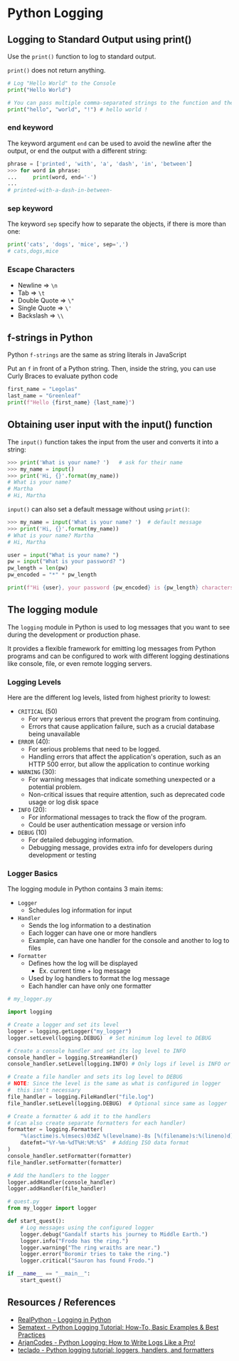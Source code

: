 # Python Logging

## Logging to Standard Output using print()

Use the `print()` function to log to standard output.

`print()` does not return anything.

```python
# Log "Hello World" to the Console
print("Hello World")

# You can pass multiple comma-separated strings to the function and they will be printed on the same line with spaces in between
print("hello", "world", "!") # hello world !
```

### end keyword

The keyword argument `end` can be used to avoid the newline after the output, or end the output with a different string:

```python
phrase = ['printed', 'with', 'a', 'dash', 'in', 'between']
>>> for word in phrase:
...     print(word, end='-')
...
# printed-with-a-dash-in-between-
```

### sep keyword

The keyword `sep` specify how to separate the objects, if there is more than one:

```python
print('cats', 'dogs', 'mice', sep=',')
# cats,dogs,mice
```

### Escape Characters

- Newline => `\n`
- Tab => `\t`
- Double Quote => `\"`
- Single Quote => `\'`
- Backslash => `\\`

## f-strings in Python

Python `f-strings` are the same as string literals in JavaScript

Put an `f` in front of a Python string. Then, inside the string, you can use Curly Braces to evaluate python code

```python
first_name = "Legolas"
last_name = "Greenleaf"
print(f"Hello {first_name} {last_name}")
```

## Obtaining user input with the input() function

The `input()` function takes the input from the user and converts it into a string:

```python
>>> print('What is your name? ')   # ask for their name
>>> my_name = input()
>>> print('Hi, {}'.format(my_name))
# What is your name?
# Martha
# Hi, Martha
```

`input()` can also set a default message without using `print()`:

```python
>>> my_name = input('What is your name? ')  # default message
>>> print('Hi, {}'.format(my_name))
# What is your name? Martha
# Hi, Martha
```

```python
user = input("What is your name? ")
pw = input("What is your password? ")
pw_length = len(pw)
pw_encoded = "*" * pw_length

print(f"Hi {user}, your password {pw_encoded} is {pw_length} characters long")
```

## The logging module

The `logging` module in Python is used to log messages that you want to see during the development or production phase.

It provides a flexible framework for emitting log messages from Python programs and can be configured to work with different logging destinations like console, file, or even remote logging servers.

### Logging Levels

Here are the different log levels, listed from highest priority to lowest:

- `CRITICAL` (50)
  - For very serious errors that prevent the program from continuing.
  - Errors that cause application failure, such as a crucial database being unavailable
- `ERROR` (40):
  - For serious problems that need to be logged.
  - Handling errors that affect the application's operation, such as an HTTP 500 error, but allow the application to continue working
- `WARNING` (30):
  - For warning messages that indicate something unexpected or a potential problem.
  - Non-critical issues that require attention, such as deprecated code usage or log disk space
- `INFO` (20):
  - For informational messages to track the flow of the program.
  - Could be user authentication message or version info
- `DEBUG` (10)
  - For detailed debugging information.
  - Debugging message, provides extra info for developers during development or testing

### Logger Basics

The logging module in Python contains 3 main items:

- `Logger`
  - Schedules log information for input
- `Handler`
  - Sends the log information to a destination
  - Each logger can have one or more handlers
  - Example, can have one handler for the console and another to log to files
- `Formatter`
  - Defines how the log will be displayed
    - Ex. current time + log message
  - Used by log handlers to format the log message
  - Each handler can have only one formatter

```python
# my_logger.py

import logging

# Create a logger and set its level
logger = logging.getLogger("my_logger")
logger.setLevel(logging.DEBUG)  # Set minimum log level to DEBUG

# Create a console handler and set its log level to INFO
console_handler = logging.StreamHandler()
console_handler.setLevel(logging.INFO) # Only logs if level is INFO or greater

# Create a file handler and sets its log level to DEBUG
# NOTE: Since the level is the same as what is configured in logger
#  this isn't necessary
file_handler = logging.FileHandler("file.log")
file_handler.setLevel(logging.DEBUG)  # Optional since same as logger

# Create a formatter & add it to the handlers
# (can also create separate formatters for each handler)
formatter = logging.Formatter(
    "%(asctime)s.%(msecs)03dZ %(levelname)-8s [%(filename)s:%(lineno)d] %(message)s",
    datefmt="%Y-%m-%dT%H:%M:%S"  # Adding ISO data format
)
console_handler.setFormatter(formatter)
file_handler.setFormatter(formatter)

# Add the handlers to the logger
logger.addHandler(console_handler)
logger.addHandler(file_handler)
```

```python
# quest.py
from my_logger import logger

def start_quest():
    # Log messages using the configured logger
    logger.debug("Gandalf starts his journey to Middle Earth.")
    logger.info("Frodo has the ring.")
    logger.warning("The ring wraiths are near.")
    logger.error("Boromir tries to take the ring.")
    logger.critical("Sauron has found Frodo.")

if __name__ == "__main__":
    start_quest()
```

## Resources / References

- [RealPython - Logging in Python](https://realpython.com/python-logging/)
- [Sematext - Python Logging Tutorial: How-To, Basic Examples & Best Practices](https://sematext.com/blog/python-logging/)
- [ArjanCodes - Python Logging: How to Write Logs Like a Pro!](https://www.youtube.com/watch?v=pxuXaaT1u3k)
- [teclado - Python logging tutorial: loggers, handlers, and formatters](https://www.youtube.com/watch?v=b4Ms4wxJuPg)
